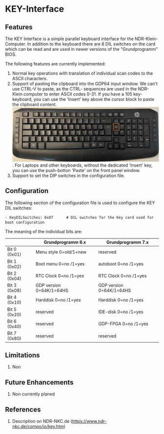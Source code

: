 # KEY-Interface

## Features
The KEY Interface is a simple parallel keyboard interface for the NDR-Klein-Computer. In addition to the keyboard there are 8 DIL switches on the card which can be read and are used in newer versions of the "Grundprogramm" BIOS.

The following features are currently implemented:

1. Normal key operations with translation of individual scan codes to the ASCII characters.
2. Support of pasting the clipboard into the GDP64 input window. We can't use CTRL-V to paste, as the CTRL-<Key> sequences are used in the NDR-Klein computer to enter ASCII codes 0-31. If you have a 105 key-keyboard, you can use the 'Insert' key above the cursor block to paste the clipboard content.
![Key-Insert](./Tast-Key.png).
For Laptops and other keyboards, without the dedicated 'Insert' key, you can use the push-botton 'Paste' on the front panel window.
23. Support to set the DIP switches in the configuration file. 

## Configuration

The following section of the configuration file is used to configure the KEY DIL switches:

    - KeyDILSwitches: 0x07      # DIL switches for the Key card used for boot configuration

The meaning of the individual bits are:

|                  | Grundprogramm 6.x        | Grundprogramm 7.x        |
| ---------------- | ------------------------ | ------------------------ |
| Bit 0 (0x01)     | Menu style  0=old/1=new  | reserved                 |
| Bit 1 (0x02)     | Boot menu   0=no /1=yes  | autoboot    0=no /1=yes  |
| Bit 2 (0x04)     | RTC Clock   0=no /1=yes  | RTC Clock   0=no /1=yes  |
| Bit 3 (0x08)     | GDP version 0=64K/1=64HS | GDP version 0=64K/1=64HS |
| Bit 4 (0x10)     | Harddisk    0=no /1=yes  | Harddisk    0=no /1=yes  |
| Bit 5 (0x20)     | reserved                 | IDE-disk    0=no /1=yes  |
| Bit 6 (0x40)     | reserved                 | GDP-FPGA    0=no /1=yes  |
| Bit 7 (0x80)     | reserved                 | reserved                 |

## Limitations

1. Non

## Future Enhancements

1. Non currently planed

## References

1. Description on NDR-NKC.de (https://www.ndr-nkc.de/compo/io/key.htm)
